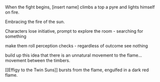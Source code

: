 When the fight begins, [insert name] climbs a top a pyre and lights himself on fire.

Embracing the fire of the sun.

Characters lose initiative, prompt to explore the room - searching for something


make them roll perception checks - regardless of outcome see nothing

build up this idea that there is an unnatural movement to the flame... movement between the timbers.

[[Effigy to the Twin Suns]] bursts from the flame, engulfed in a dark red flame.
